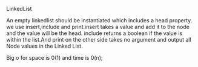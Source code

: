 LinkedList

An empty linkedlist should be instantiated which includes a head property.
we use insert,include and print.insert takes a value and add it to the node and the value will be the head.
include returns a boolean if the value is within the list.And
print on the other side takes no argument and output all Node values in the Linked List.

Big o for space is 0(1) and time is 0(n);

